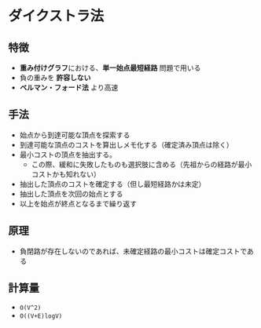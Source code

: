 # ダイクストラ法

## 特徴
- **重み付けグラフ**における、**単一始点最短経路** 問題で用いる
- 負の重みを **許容しない**
- **ベルマン・フォード法** より高速

## 手法
- 始点から到達可能な頂点を探索する
- 到達可能な頂点のコストを算出しメモ化する（確定済み頂点は除く）
- 最小コストの頂点を抽出する。
  - この際、緩和に失敗したものも選択肢に含める（先祖からの経路が最小コストかも知れない）
- 抽出した頂点のコストを確定する（但し最短経路かは未定）
- 抽出した頂点を次回の始点とする
- 以上を始点が終点となるまで繰り返す

## 原理
- 負閉路が存在しないのであれば、未確定経路の最小コストは確定コストである

## 計算量
- `O(V^2)`
- `O((V+E)logV)`